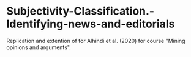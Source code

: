 # Subjectivity-Classification.-Identifying-news-and-editorials
Replication and extention of for Alhindi et al. (2020) for course "Mining opinions and arguments".
